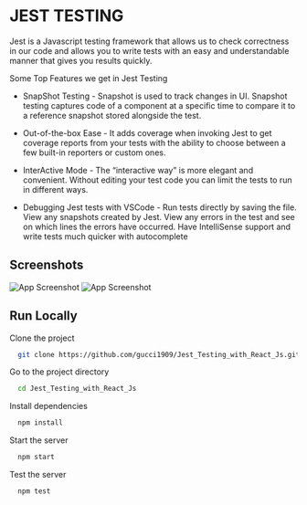 
# JEST TESTING 

Jest is a Javascript testing framework that allows us to check correctness in our code and allows you to write tests with an easy and understandable manner that gives you results quickly. 

Some Top Features we get in Jest Testing

- SnapShot Testing - Snapshot is used to track changes in UI. Snapshot testing captures code of a component at a specific time to compare it to a reference snapshot stored alongside the test.

- Out-of-the-box Ease - It adds coverage when invoking Jest to get coverage reports from your tests with the ability to choose between a few built-in reporters or custom ones.

- InterActive Mode - The “interactive way” is more elegant and convenient. Without editing your test code you can limit the tests to run in different ways.

- Debugging Jest tests with VSCode - Run tests directly by saving the file. View any snapshots created by Jest. View any errors in the test and see on which lines the errors have occurred. Have IntelliSense support and write tests much quicker with autocomplete

## Screenshots

![App Screenshot](https://i.ibb.co/ByPCxH8/Screenshot-192.png)
![App Screenshot](https://i.ibb.co/W0PF2pN/copy-data.png)

## Run Locally

Clone the project

```bash
  git clone https://github.com/gucci1909/Jest_Testing_with_React_Js.git
```

Go to the project directory

```bash
  cd Jest_Testing_with_React_Js
```

Install dependencies

```bash
  npm install
```

Start the server

```bash
  npm start
```
Test the server

```bash
  npm test
```
